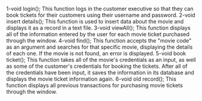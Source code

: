 1-void login(); This function logs in the customer executive so that they can book tickets for their customers using their username and password.
2-void insert details(); This function is used to insert data about the movie and displays it as a record in a text file.
3-void viewAll(); This function displays all of the information entered by the user for each movie ticket purchased through the window.
4-void find(); This function accepts the "movie code" as an argument and searches for that specific movie, displaying the details of each one.
If the movie is not found, an error is displayed.
5-void book ticket(); This function takes all of the movie's credentials as an input, as well as some of the customer's credentials for booking the tickets.
After all of the credentials have been input, it saves the information in its database and displays the movie ticket information again.
6-void old record(); This function displays all previous transactions for purchasing movie tickets through the window.
